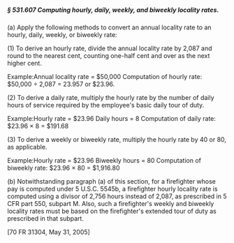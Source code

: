 ##### § 531.607 Computing hourly, daily, weekly, and biweekly locality rates. #####

(a) Apply the following methods to convert an annual locality rate to an hourly, daily, weekly, or biweekly rate:

(1) To derive an hourly rate, divide the annual locality rate by 2,087 and round to the nearest cent, counting one-half cent and over as the next higher cent.

Example:Annual locality rate = $50,000 Computation of hourly rate: $50,000 ÷ 2,087 = 23.957 or $23.96.

(2) To derive a daily rate, multiply the hourly rate by the number of daily hours of service required by the employee's basic daily tour of duty.

Example:Hourly rate = $23.96 Daily hours = 8 Computation of daily rate: $23.96 × 8 = $191.68

(3) To derive a weekly or biweekly rate, multiply the hourly rate by 40 or 80, as applicable.

Example:Hourly rate = $23.96 Biweekly hours = 80 Computation of biweekly rate: $23.96 × 80 = $1,916.80

(b) Notwithstanding paragraph (a) of this section, for a firefighter whose pay is computed under 5 U.S.C. 5545b, a firefighter hourly locality rate is computed using a divisor of 2,756 hours instead of 2,087, as prescribed in 5 CFR part 550, subpart M. Also, such a firefighter's weekly and biweekly locality rates must be based on the firefighter's extended tour of duty as prescribed in that subpart.

[70 FR 31304, May 31, 2005]